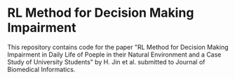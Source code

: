 # RL Method for Decision Making Impairment

This repository contains code for the paper "RL Method for Decision Making Impairment in Daily Life of Poeple in their Natural Environment and a Case Study of University Students" by H. Jin et al. submitted to Journal of Biomedical Informatics.
